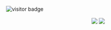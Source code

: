 <!-- ![visitor badge](https://visitor-badge.glitch.me/badge?page_id=siddarthkay.visitor-badge) -->
![visitor badge](https://komarev.com/ghpvc/?username=akintoluvic&label=Profile%20views&color=0e75b6&style=flat)

<p align="center">
  <img align="center" src="https://github-readme-stats-git-masterrstaa-rickstaa.vercel.app/api?username=akintoluvic&show_icons=true&title_color=63cda9&icon_color=63cda9"/>
  <img align="center" src="https://github-readme-stats-git-masterrstaa-rickstaa.vercel.app/api/top-langs/?username=akintoluvic&layout=compact&title_color=63cda9&hide=html"/>
</p>


